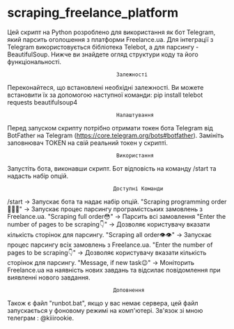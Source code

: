 # scraping_freelance_platform
Цей скрипт на Python розроблено для використання як бот Telegram, який парсить оголошення з платформи Freelance.ua. Для інтеграції з Telegram використовується бібліотека Telebot, а для парсингу - BeautifulSoup. Нижче ви знайдете огляд структури коду та його функціональності.

                                       Залежності
Переконайтеся, що встановлені необхідні залежності. Ви можете встановити їх за допомогою наступної команди:
pip install telebot requests beautifulsoup4

                                       Налаштування
Перед запуском скрипту потрібно отримати токен бота Telegram від BotFather на Telegram (https://core.telegram.org/bots#botfather). Замініть заповнювач TOKEN на свій реальний токен у скрипті.

                                       Використання
Запустіть бота, виконавши скрипт.
Бот відповість на команду /start та надасть набір опцій.

                                      Доступні Команди
/start -> Запускає бота та надає набір опцій.
"Scraping programming order👨🏽‍💻" -> Запускає процес парсингу програмістських замовлень з Freelance.ua.
"Scraping full order😳" -> Парсить всі замовлення
"Enter the number of pages to be scraping👇" -> Дозволяє користувачу вказати кількість сторінок для парсингу.
"Scraping all order👁👁" -> Запускає процес парсингу всіх замовлень з Freelance.ua.
"Enter the number of pages to be scraping👇" -> Дозволяє користувачу вказати кількість сторінок для парсингу.
"Message, if new task😉" -> Моніторить Freelance.ua на наявність нових завдань та відсилає повідомлення при виявленні нового завдання.

                                      Доповнення
Також є файл "runbot.bat", якщо у вас немає сервера, цей файл запускається у фоновому режимі на комп'ютері.
Зв'язок зі мною телеграм : @kiiirookie.
